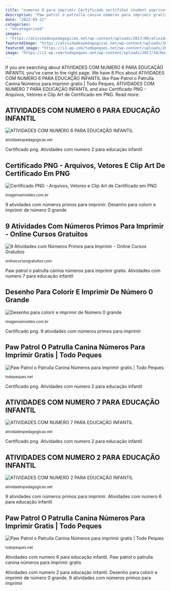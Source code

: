 ```yaml
---
title: "numeros 9 para imprimir Certificado sertifikat student yopriceville zertifikat cleanpng achievement urkunde togel bingkai diskon hadiah pngimage loyalism icon2 terbesar ittelkom pengalaman bordas gratispng"
description: "Paw patrol o patrulla canina números para imprimir gratis"
date: "2022-03-21"
categories:
- "Uncategorized"
images:
- "https://atividadespedagogicas.net/wp-content/uploads/2017/09/atividades-numero-6-29.jpg"
featuredImage: "https://atividadespedagogicas.net/wp-content/uploads/2017/09/atividades-numero-6-29.jpg"
featured_image: "https://i1.wp.com/todopeques.net/wp-content/uploads/2017/10/Numero-9-Patrulla-Canina.jpg?resize=349%2C466"
image: "https://i1.wp.com/todopeques.net/wp-content/uploads/2017/10/Numero-9-Patrulla-Canina.jpg?resize=349%2C466"
---
```


If you are searching about ATIVIDADES COM NUMERO 6 PARA EDUCAÇÃO INFANTIL you've came to the right page. We have 8 Pics about ATIVIDADES COM NUMERO 6 PARA EDUCAÇÃO INFANTIL like Paw Patrol o Patrulla Canina Números para imprimir gratis | Todo Peques, ATIVIDADES COM NUMERO 7 PARA EDUCAÇÃO INFANTIL and also Certificado PNG - Arquivos, Vetores e Clip Art de Certificado em PNG. Read more:

## ATIVIDADES COM NUMERO 6 PARA EDUCAÇÃO INFANTIL

![ATIVIDADES COM NUMERO 6 PARA EDUCAÇÃO INFANTIL](https://atividadespedagogicas.net/wp-content/uploads/2017/09/atividades-numero-6-29.jpg "Desenho para colorir e imprimir de número 0 grande")

<small>atividadespedagogicas.net</small>

Certificado png. Atividades com numero 2 para educação infantil

## Certificado PNG - Arquivos, Vetores E Clip Art De Certificado Em PNG

![Certificado PNG - Arquivos, Vetores e Clip Art de Certificado em PNG](https://imagensemoldes.com.br/wp-content/uploads/2020/09/Certificado-PNG-1024x724.png "Atividades com numero 2 para educação infantil")

<small>imagensemoldes.com.br</small>

9 atividades com números primos para imprimir. Desenho para colorir e imprimir de número 0 grande

## 9 Atividades Com Números Primos Para Imprimir - Online Cursos Gratuitos

![9 Atividades com Números Primos para Imprimir - Online Cursos Gratuitos](https://i1.wp.com/onlinecursosgratuitos.sfo2.digitaloceanspaces.com/2020/01/atividades-com-numeros-primos-2.jpg?ssl=1 "Paw patrol o patrulla canina números para imprimir gratis")

<small>onlinecursosgratuitos.com</small>

Paw patrol o patrulla canina números para imprimir gratis. Atividades com numero 7 para educação infantil

## Desenho Para Colorir E Imprimir De Número 0 Grande

![Desenho para colorir e imprimir de Número 0 grande](https://imagensemoldes.com.br/wp-content/uploads/2020/05/Desenho-de-Número-0-grande-para-colorir.jpg "Atividades com numero 7 para educação infantil")

<small>imagensemoldes.com.br</small>

Certificado png. 9 atividades com números primos para imprimir

## Paw Patrol O Patrulla Canina Números Para Imprimir Gratis | Todo Peques

![Paw Patrol o Patrulla Canina Números para imprimir gratis | Todo Peques](https://i1.wp.com/todopeques.net/wp-content/uploads/2017/10/Numero-9-Patrulla-Canina.jpg?resize=349%2C466 "Certificado sertifikat student yopriceville zertifikat cleanpng achievement urkunde togel bingkai diskon hadiah pngimage loyalism icon2 terbesar ittelkom pengalaman bordas gratispng")

<small>todopeques.net</small>

Certificado png. Atividades com numero 2 para educação infantil

## ATIVIDADES COM NUMERO 7 PARA EDUCAÇÃO INFANTIL

![ATIVIDADES COM NUMERO 7 PARA EDUCAÇÃO INFANTIL](https://atividadespedagogicas.net/wp-content/uploads/2017/09/atividades-numero-7-11.jpg "9 atividades com números primos para imprimir")

<small>atividadespedagogicas.net</small>

Certificado png. Atividades com numero 2 para educação infantil

## ATIVIDADES COM NUMERO 2 PARA EDUCAÇÃO INFANTIL

![ATIVIDADES COM NUMERO 2 PARA EDUCAÇÃO INFANTIL](https://atividadespedagogicas.net/wp-content/uploads/2017/09/atividades-numero-2-16-739x1024.jpg "Atividades com numero 6 para educação infantil")

<small>atividadespedagogicas.net</small>

9 atividades com números primos para imprimir. Atividades com numero 6 para educação infantil

## Paw Patrol O Patrulla Canina Números Para Imprimir Gratis | Todo Peques

![Paw Patrol o Patrulla Canina Números para imprimir gratis | Todo Peques](https://i2.wp.com/todopeques.net/wp-content/uploads/2017/10/numeros-de-los-paw-patrol.jpg?resize=327%2C436 "9 atividades com números primos para imprimir")

<small>todopeques.net</small>

Atividades com numero 6 para educação infantil. Paw patrol o patrulla canina números para imprimir gratis

Atividades com numero 2 para educação infantil. Desenho para colorir e imprimir de número 0 grande. 9 atividades com números primos para imprimir
